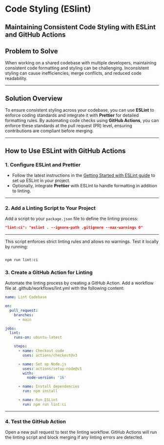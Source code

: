 # Code Styling (ESlint)

## Maintaining Consistent Code Styling with ESLint and GitHub Actions

## Problem to Solve

When working on a shared codebase with multiple developers, maintaining consistent code formatting and styling can be challenging. Inconsistent styling can cause inefficiencies, merge conflicts, and reduced code readability.

---

## Solution Overview

To ensure consistent styling across your codebase, you can use **ESLint** to enforce coding standards and integrate it with **Prettier** for detailed formatting rules. By automating code checks using **GitHub Actions**, you can enforce these standards at the pull request (PR) level, ensuring contributions are compliant before merging.

---

## How to Use ESLint with GitHub Actions

### 1. Configure ESLint and Prettier
- Follow the latest instructions in the [Getting Started with ESLint guide](https://eslint.org/docs/latest/getting-started) to set up ESLint in your project.
- Optionally, integrate **Prettier** with ESLint to handle formatting in addition to linting.

---

### 2. Add a Linting Script to Your Project
Add a script to your `package.json` file to define the linting process:

```json
"lint:ci": "eslint . --ignore-path .gitignore --max-warnings 0"

```

---

This script enforces strict linting rules and allows no warnings. Test it locally by running:

```bash

npm run lint:ci
```

### 3. Create a GitHub Action for Linting

Automate the linting process by creating a GitHub Action. Add a workflow file at .github/workflows/lint.yml with the following content:

```yaml
name: Lint Codebase

on:
  pull_request:
    branches:
      - main

jobs:
  lint:
    runs-on: ubuntu-latest

    steps:
      - name: Checkout code
        uses: actions/checkout@v3

      - name: Set up Node.js
        uses: actions/setup-node@v3
        with:
          node-version: '16'

      - name: Install dependencies
        run: npm install

      - name: Run ESLint
        run: npm run lint:ci

```

---

###  4. Test the GitHub Action
Open a new pull request to test the linting workflow.
GitHub Actions will run the linting script and block merging if any linting errors are detected.

